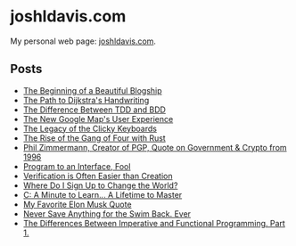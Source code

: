 joshldavis.com
==============

My personal web page: [joshldavis.com](http://joshldavis.com).

## Posts

- [The Beginning of a Beautiful Blogship](http://joshldavis.com/2013/05/11/beginning-of-a-beautiful-blogship/)
- [The Path to Dijkstra's Handwriting](http://joshldavis.com/2013/05/20/the-path-to-dijkstras-handwriting/)
- [The Difference Between TDD and BDD](http://joshldavis.com/2013/05/27/difference-between-tdd-and-bdd/)
- [The New Google Map's User Experience](http://joshldavis.com/2013/06/02/google-maps-new-user-experience/)
- [The Legacy of the Clicky Keyboards](http://joshldavis.com/2013/06/09/the-legacy-of-the-clicky-keyboards/)
- [The Rise of the Gang of Four with Rust](http://joshldavis.com/2013/06/16/the-rise-of-the-gang-of-four-with-rust/)
- [Phil Zimmermann, Creator of PGP, Quote on Government & Crypto from 1996](http://joshldavis.com/2013/06/22/phil-zimmerman-creator-of-pgp-quote-on-government-and-crypto-from-1996/)
- [Program to an Interface, Fool](http://joshldavis.com/2013/07/01/program-to-an-interface-fool/)
- [Verification is Often Easier than Creation](http://joshldavis.com/2013/07/07/verification-is-often-easier-than-creation/)
- [Where Do I Sign Up to Change the World?](http://joshldavis.com/2013/07/17/where-do-i-sign-up-to-change-the-world/)
- [C: A Minute to Learn... A Lifetime to Master](http://joshldavis.com/2013/07/24/c-a-minute-to-learn-a-lifetime-to-master/)
- [My Favorite Elon Musk Quote](http://joshldavis.com/2013/08/11/my-favorite-elon-musk-quote/)
- [Never Save Anything for the Swim Back.
  Ever](http://joshldavis.com/2013/08/31/never-save-anything-for-the-swim-back/)
- [The Differences Between Imperative and Functional Programming. Part 1.](http://joshldavis.com/2013/09/30/difference-between-imperative-and-functional-part-1/)
